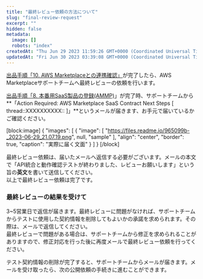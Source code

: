 ```yaml
---
title: "最終レビュー依頼の方法について"
slug: "final-review-request"
excerpt: ""
hidden: false
metadata: 
  image: []
  robots: "index"
createdAt: "Thu Jun 29 2023 11:59:26 GMT+0000 (Coordinated Universal Time)"
updatedAt: "Fri Jun 30 2023 03:39:08 GMT+0000 (Coordinated Universal Time)"
---
```

[出品手順「10. AWS Marketplaceとの連携確認」](/docs/aws-marketplace-integration/aws-marketplace-integration)が完了したら、AWS Marketplaceサポートチームへ最終レビューの依頼を行います。

[出品手順「8. 本番用SaaS製品の登録(AMMP)](/docs/aws-marketplace-integration/aws-marketplace-integration)」が完了時、サポートチームから**「Action Required: AWS Marketplace SaaS Contract Next Steps [ thread::XXXXXXXXXX:: ]」**というメールが届きます、お手元で届いているかご確認ください。

[block:image]
{
  "images": [
    {
      "image": [
        "https://files.readme.io/965099b-_2023-06-29_21.07.19.png",
        null,
        "sample"
      ],
      "align": "center",
      "border": true,
      "caption": "実際に届く文面"
    }
  ]
}
[/block]


最終レビュー依頼は、届いたメールへ返信する必要がございます。メールの本文で「API統合と動作確認テストが終わりました、レビューお願いします」という旨の**英文**を書いて送信してください。  
以上で最終レビュー依頼は完了です。

### 最終レビューの結果を受けて

3~5営業日で返信が届きます。最終レビューに問題がなければ、サポートチームからテストに使用した契約情報を削除してもよいかの承諾を求められます。その際は、メールで返信してください。  
最終レビューで問題がある場合は、サポートチームから修正を求められることがありますので、修正対応を行った後に再度メールで最終レビュー依頼を行ってください。

テスト契約情報の削除が完了すると、サポートチームからメールが届きます。メールを受け取ったら、次の公開依頼の手続きに進むことができます。
